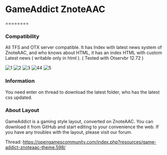 # GameAddict ZnoteAAC
========
### Compatibility

All TFS and OTX server compatible.
It has Index with latest news system of ZnoteAAC, and who knows about HTML, it has an index HTML with custom Latest news ( writable only in html ).
( Tested with Otservbr 12.72 )

![1](https://user-images.githubusercontent.com/89811188/153295193-36bd48cb-e652-43f9-8b23-21290347ddb3.png)
![2](https://user-images.githubusercontent.com/89811188/153295199-df7bf57c-a03d-4562-aef8-757366886112.png)
![3](https://user-images.githubusercontent.com/89811188/153295208-aefbffff-bc9d-4f6c-aaa8-8a7fe9c85bc2.png)
![44](https://user-images.githubusercontent.com/89811188/153295214-bd11c886-c780-4cbc-bb6c-199efc38232f.png)
![5](https://user-images.githubusercontent.com/89811188/153295220-fac13545-4de3-4d2c-8da1-b05f2ce284f1.png)

### Information
You need enter on thread to download the latest folder, who has the latest css updated.

### About Layout

GameAddict is a gaming style layout, converted on ZnoteAAC.
You can download it from GitHub and start editing to your convenience the web.
If you have any troubles with the layout, please visit our forum.

Thread: https://opengamescommunity.com/index.php?resources/game-addict-znoteaac-theme.598/
